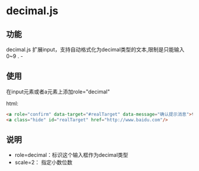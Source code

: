 # decimal.js

## 功能

decimal.js 扩展input，支持自动格式化为decimal类型的文本,限制是只能输入0~9 . -


## 使用
在input元素或者a元素上添加role="decimal"

html:

```html
<a role="confirm" data-target="#realTarget" data-message="确认提示消息">test confirm </a>
<a class="hide" id="realTarget" href="http://www.baidu.com"/>
```


## 说明

- role=decimal：标识这个输入框作为decimal类型
- scale=2： 指定小数位数

